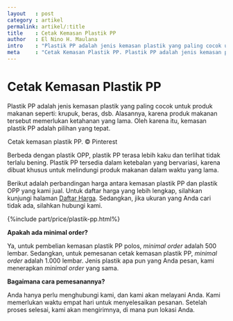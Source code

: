```yaml
---
layout   : post
category : artikel
permalink: artikel/:title
title    : Cetak Kemasan Plastik PP
author   : El Nino H. Maulana
intro    : "Plastik PP adalah jenis kemasan plastik yang paling cocok untuk produk makanan seperti: krupuk, beras, dsb. Alasannya, karena plastik PP dibuat untuk menjaga produk makanan dalam waktu yang lama."
meta     : "Cetak Kemasan Plastik PP. Plastik PP adalah jenis kemasan plastik yang paling cocok untuk produk makanan seperti: krupuk, beras, dsb. Alasannya, karena plastik PP dibuat untuk menjaga produk makanan dalam waktu yang lama."
---
```


# Cetak Kemasan Plastik PP

Plastik PP adalah jenis kemasan plastik yang paling cocok untuk produk makanan seperti: krupuk, beras, dsb. Alasannya, karena produk makanan tersebut memerlukan ketahanan yang lama. Oleh karena itu, kemasan plastik PP adalah pilihan yang tepat.

<img src="data:image/png;base64,R0lGODlhAQABAAD/ACwAAAAAAQABAAACADs=" data-src="https://cdn-images-1.medium.com/max/720/1*2JVPA6tav5inou83FI1xEQ.jpeg" alt="Cetak Kemasan Plastik PP" title="Cetak Kemasan Plastik PP"><span class="img-caption">Cetak kemasan plastik PP. &copy; Pinterest</span>

Berbeda dengan plastik OPP, plastik PP terasa lebih kaku dan terlihat tidak terlalu bening. Plastik PP tersedia dalam ketebalan yang bervariasi, karena dibuat khusus untuk melindungi produk makanan dalam waktu yang lama.

Berikut adalah perbandingan harga antara kemasan plastik PP dan plastik OPP yang kami jual. Untuk daftar harga yang lebih lengkap, silahkan kunjungi halaman <a href="http://kursif.com/daftar-harga/" title="Daftar Harga Plastik">Daftar Harga</a>. Sedangkan, jika ukuran yang Anda cari tidak ada, silahkan hubungi kami.

{%include part/price/plastik-pp.html%}

<p class="shame-clear"><strong>Apakah ada minimal order?</strong></p>

Ya, untuk pembelian kemasan plastik PP polos, *minimal order* adalah 500 lembar. Sedangkan, untuk pemesanan cetak kemasan plastik PP, *minimal order* adalah 1.000 lembar. Jenis plastik apa pun yang Anda pesan, kami menerapkan *minimal order* yang sama.

**Bagaimana cara pemesanannya?**

Anda hanya perlu menghubungi kami, dan kami akan melayani Anda. Kami memerlukan waktu empat hari untuk menyelesaikan pesanan. Setelah proses selesai, kami akan mengirimnya, di mana pun lokasi Anda.
